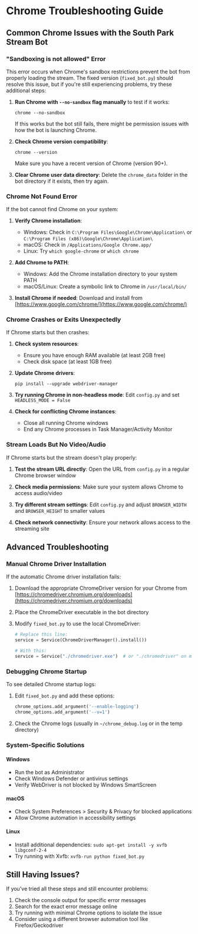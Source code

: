 # Chrome Troubleshooting Guide

## Common Chrome Issues with the South Park Stream Bot

### "Sandboxing is not allowed" Error

This error occurs when Chrome's sandbox restrictions prevent the bot from properly loading the stream. The fixed version (`fixed_bot.py`) should resolve this issue, but if you're still experiencing problems, try these additional steps:

1. **Run Chrome with `--no-sandbox` flag manually** to test if it works:
   ```
   chrome --no-sandbox
   ```
   If this works but the bot still fails, there might be permission issues with how the bot is launching Chrome.

2. **Check Chrome version compatibility**:
   ```
   chrome --version
   ```
   Make sure you have a recent version of Chrome (version 90+).

3. **Clear Chrome user data directory**:
   Delete the `chrome_data` folder in the bot directory if it exists, then try again.

### Chrome Not Found Error

If the bot cannot find Chrome on your system:

1. **Verify Chrome installation**:
   - Windows: Check in `C:\Program Files\Google\Chrome\Application\` or `C:\Program Files (x86)\Google\Chrome\Application\`
   - macOS: Check in `/Applications/Google Chrome.app/`
   - Linux: Try `which google-chrome` or `which chrome`

2. **Add Chrome to PATH**:
   - Windows: Add the Chrome installation directory to your system PATH
   - macOS/Linux: Create a symbolic link to Chrome in `/usr/local/bin/`

3. **Install Chrome if needed**:
   Download and install from [https://www.google.com/chrome/](https://www.google.com/chrome/)

### Chrome Crashes or Exits Unexpectedly

If Chrome starts but then crashes:

1. **Check system resources**:
   - Ensure you have enough RAM available (at least 2GB free)
   - Check disk space (at least 1GB free)

2. **Update Chrome drivers**:
   ```
   pip install --upgrade webdriver-manager
   ```

3. **Try running Chrome in non-headless mode**:
   Edit `config.py` and set `HEADLESS_MODE = False`

4. **Check for conflicting Chrome instances**:
   - Close all running Chrome windows
   - End any Chrome processes in Task Manager/Activity Monitor

### Stream Loads But No Video/Audio

If Chrome starts but the stream doesn't play properly:

1. **Test the stream URL directly**:
   Open the URL from `config.py` in a regular Chrome browser window

2. **Check media permissions**:
   Make sure your system allows Chrome to access audio/video

3. **Try different stream settings**:
   Edit `config.py` and adjust `BROWSER_WIDTH` and `BROWSER_HEIGHT` to smaller values

4. **Check network connectivity**:
   Ensure your network allows access to the streaming site

## Advanced Troubleshooting

### Manual Chrome Driver Installation

If the automatic Chrome driver installation fails:

1. Download the appropriate ChromeDriver version for your Chrome from [https://chromedriver.chromium.org/downloads](https://chromedriver.chromium.org/downloads)

2. Place the ChromeDriver executable in the bot directory

3. Modify `fixed_bot.py` to use the local ChromeDriver:
   ```python
   # Replace this line:
   service = Service(ChromeDriverManager().install())
   
   # With this:
   service = Service("./chromedriver.exe")  # or "./chromedriver" on macOS/Linux
   ```

### Debugging Chrome Startup

To see detailed Chrome startup logs:

1. Edit `fixed_bot.py` and add these options:
   ```python
   chrome_options.add_argument('--enable-logging')
   chrome_options.add_argument('--v=1')
   ```

2. Check the Chrome logs (usually in `~/chrome_debug.log` or in the temp directory)

### System-Specific Solutions

#### Windows

- Run the bot as Administrator
- Check Windows Defender or antivirus settings
- Verify WebDriver is not blocked by Windows SmartScreen

#### macOS

- Check System Preferences > Security & Privacy for blocked applications
- Allow Chrome automation in accessibility settings

#### Linux

- Install additional dependencies: `sudo apt-get install -y xvfb libgconf-2-4`
- Try running with Xvfb: `xvfb-run python fixed_bot.py`

## Still Having Issues?

If you've tried all these steps and still encounter problems:

1. Check the console output for specific error messages
2. Search for the exact error message online
3. Try running with minimal Chrome options to isolate the issue
4. Consider using a different browser automation tool like Firefox/Geckodriver